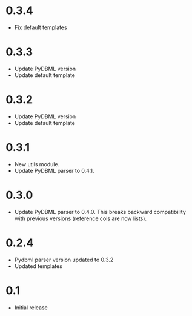 # 0.3.4

- Fix default templates

# 0.3.3

- Update PyDBML version
- Update default template

# 0.3.2

- Update PyDBML version
- Update default template

# 0.3.1

- New utils module.
- Update PyDBML parser to 0.4.1.

# 0.3.0

- Update PyDBML parser to 0.4.0. This breaks backward compatibility with previous versions (reference cols are now lists).

# 0.2.4

- Pydbml parser version updated to 0.3.2
- Updated templates

# 0.1

- Initial release